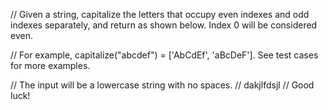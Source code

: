 // Given a string, capitalize the letters that occupy even indexes and odd indexes separately, and return as shown below. Index 0 will be considered even.

// For example, capitalize("abcdef") = ['AbCdEf', 'aBcDeF']. See test cases for more examples.

// The input will be a lowercase string with no spaces.
// dakjlfdsjl
// Good luck!
